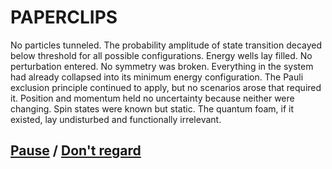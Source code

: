 # PAPERCLIPS

No particles tunneled. The probability amplitude of state transition decayed below threshold for all possible configurations. Energy wells lay filled. No perturbation entered. No symmetry was broken. Everything in the system had already collapsed into its minimum energy configuration. The Pauli exclusion principle continued to apply, but no scenarios arose that required it. Position and momentum held no uncertainty because neither were changing. Spin states were known but static. The quantum foam, if it existed, lay undisturbed and functionally irrelevant.

## [Pause](page-079a3d18b816d735) / [Don't regard](page-82ce59c8f145fc39)
